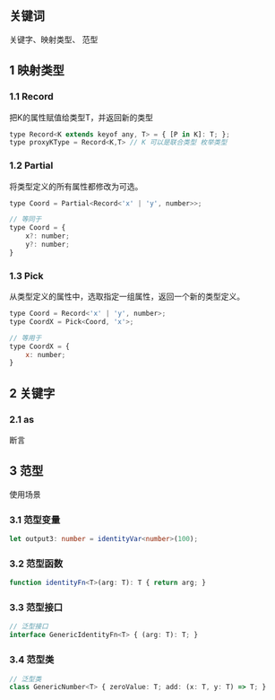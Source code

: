 ## 关键词

关键字、映射类型、 范型

## 1 映射类型

### 1.1 Record

把K的属性赋值给类型T，并返回新的类型

```js
type Record<K extends keyof any, T> = { [P in K]: T; };
type proxyKType = Record<K,T> // K 可以是联合类型 枚举类型 
```

### 1.2  Partial

将类型定义的所有属性都修改为可选。

```js
type Coord = Partial<Record<'x' | 'y', number>>;

// 等同于
type Coord = {
	x?: number;
	y?: number;
}
```

### 1.3  Pick

从类型定义的属性中，选取指定一组属性，返回一个新的类型定义。

```js
type Coord = Record<'x' | 'y', number>;
type CoordX = Pick<Coord, 'x'>;

// 等用于
type CoordX = {
	x: number;
}
```

## 2 关键字

### 2.1 as

断言


## 3 范型

使用场景

### 3.1 范型变量

```ts
let output3: number = identityVar<number>(100);
```
### 3.2 范型函数

```ts
function identityFn<T>(arg: T): T { return arg; }
```

### 3.3 范型接口

```ts
// 泛型接口 
interface GenericIdentityFn<T> { (arg: T): T; }
```

### 3.4 范型类

```ts
// 泛型类 
class GenericNumber<T> { zeroValue: T; add: (x: T, y: T) => T; }
```
